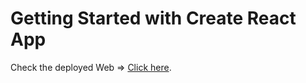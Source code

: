# Getting Started with Create React App

Check the deployed Web => [Click here](https://vermillion-marzipan-5c5a44.netlify.app/).
